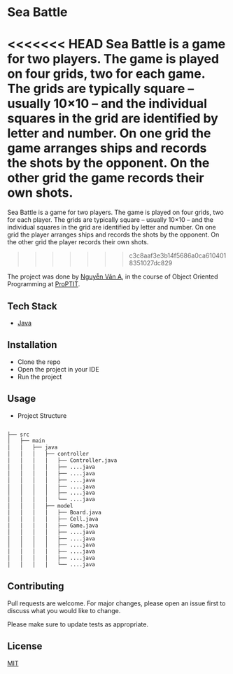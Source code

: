# Sea Battle

<<<<<<< HEAD
Sea Battle is a game for two players. The game is played on four grids, two for each game. The grids are typically square – usually 10×10 – and the individual squares in the grid are identified by letter and number. On one grid the game arranges ships and records the shots by the opponent. On the other grid the game records their own shots.
=======
Sea Battle is a game for two players. The game is played on four grids, two for each player. The grids are typically square – usually 10×10 – and the individual squares in the grid are identified by letter and number. On one grid the player arranges ships and records the shots by the opponent. On the other grid the player records their own shots.
>>>>>>> c3c8aaf3e3b14f5686a0ca6104018351027dc829

The project was done by [Nguyễn Văn A](https://github.com/naa-ntu), in the course of Object Oriented Programming at [ProPTIT](https://proptit.com/).


## Tech Stack

- [Java](https://www.java.com/en/) 


## Installation

- Clone the repo
- Open the project in your IDE
- Run the project


## Usage

- Project Structure

```bash

├── src
│   ├── main
│   │   ├── java
│   │   │   ├── controller
│   │   │   │   ├── Controller.java
│   │   │   │   ├── ....java
│   │   │   │   ├── ....java
│   │   │   │   ├── ....java
│   │   │   │   ├── ....java
│   │   │   │   ├── ....java
│   │   │   │   └── ....java
│   │   │   ├── model
│   │   │   │   ├── Board.java
│   │   │   │   ├── Cell.java
│   │   │   │   ├── Game.java
│   │   │   │   ├── ....java
│   │   │   │   ├── ....java
│   │   │   │   ├── ....java
│   │   │   │   ├── ....java
│   │   │   │   ├── ....java
│   │   │   │   └── ....java


```

## Contributing

Pull requests are welcome. For major changes, please open an issue first
to discuss what you would like to change.

Please make sure to update tests as appropriate.

## License

[MIT](https://choosealicense.com/licenses/mit/)